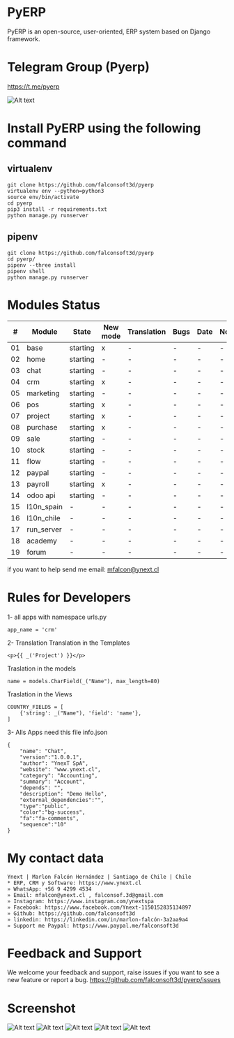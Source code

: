 # PyERP
PyERP is an open-source, user-oriented, ERP system based on Django framework.

# Telegram Group (Pyerp)
https://t.me/pyerp

![Alt text](https://github.com/falconsoft3d/pyerp/blob/master/marketing/pyerp-m.png?raw=true "Ynext")

# Install PyERP using the following command

## virtualenv

```
git clone https://github.com/falconsoft3d/pyerp
virtualenv env --python=python3
source env/bin/activate
cd pyerp
pip3 install -r requirements.txt
python manage.py runserver
```

## pipenv

```
git clone https://github.com/falconsoft3d/pyerp
cd pyerp/
pipenv --three install                  
pipenv shell                            
python manage.py runserver
```

# Modules Status
| #  | Module  | State | New mode | Translation | Bugs | Date | Note |
| ------------- | ------------- | ------------- | ------------- | ------------- | ------------- | ------------- | ------------- |
| 01 | base  | starting | x | - | - | - | - |
| 02 | home  | starting | - | - | - | - | - |
| 03 | chat  | starting | - | - | - | - | - |
| 04 | crm  | starting | x | - | - | - | - |
| 05 | marketing  | starting | - | - | - | - | - |
| 06 | pos  | starting | x | - | - | - | - |
| 07 | project  | starting | x | - | - | - | - |
| 08 | purchase | starting | x | - | - | - | - |
| 09 | sale  | starting | - | - | - | - | - |
| 10 | stock | starting | - | - | - | - | - |
| 11 | flow | starting | - | - | - | - | - |
| 12 | paypal | starting | - | - | - | - | - |
| 13 | payroll | starting | x | - | - | - | - |
| 14 | odoo api | starting | - | - | - | - | - |
| 15 | l10n_spain | - | - | - | - | - | - |
| 16 | l10n_chile | - | - | - | - | - | - |
| 17 | run_server | - | - | - | - | - | - |
| 18 | academy | - | - | - | - | - | - |
| 19 | forum | - | - | - | - | - | - |

if you want to help send me email: mfalcon@ynext.cl

# Rules for Developers
1- all apps with namespace urls.py
```
app_name = 'crm'
```
2- Translation
Translation in the Templates
```
<p>{{ _('Project') }}</p>
```
Traslation in the models
```
name = models.CharField(_("Name"), max_length=80)
```
Traslation in the Views
```
COUNTRY_FIELDS = [
    {'string': _("Name"), 'field': 'name'},
]
```
3- Alls Apps need this file
info.json
```
{
	"name": "Chat",
	"version":"1.0.0.1",
	"author": "YnexT SpA",
	"website": "www.ynext.cl",
	"category": "Accounting",
	"summary": "Account",
	"depends": "",
	"description": "Demo Hello",
	"external_dependencies":"",
	"type":"public",
	"color":"bg-success",
	"fa":"fa-comments",
	"sequence":"10"
}

```

# My contact data
```
Ynext | Marlon Falcón Hernández | Santiago de Chile | Chile
* ERP, CRM y Software: https://www.ynext.cl
» WhatsApp: +56 9 4299 4534
» Email: mfalcon@ynext.cl , falconsof.3d@gmail.com
» Instagram: https://www.instagram.com/ynextspa
» Facebook: https://www.facebook.com/Ynext-1150152835134897
» Github: https://github.com/falconsoft3d
» linkedin: https://linkedin.com/in/marlon-falcón-3a2aa9a4
» Support me Paypal: https://www.paypal.me/falconsoft3d
```

# Feedback and Support
We welcome your feedback and support, raise issues if you want to see a new feature or report a bug.
https://github.com/falconsoft3d/pyerp/issues


# Screenshot
![Alt text](https://github.com/falconsoft3d/pyerp/blob/master/marketing/05.png?raw=true "Ynext")
![Alt text](https://github.com/falconsoft3d/pyerp/blob/master/marketing/01.png?raw=true "Ynext")
![Alt text](https://github.com/falconsoft3d/pyerp/blob/master/marketing/02.png?raw=true "Ynext")
![Alt text](https://github.com/falconsoft3d/pyerp/blob/master/marketing/03.png?raw=true "Ynext")
![Alt text](https://github.com/falconsoft3d/pyerp/blob/master/marketing/04.png?raw=true "Ynext")

